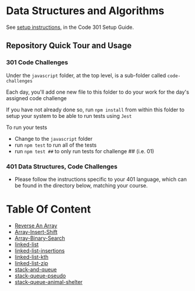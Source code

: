 # Data Structures and Algorithms

See [setup instructions](https://codefellows.github.io/setup-guide/code-301/3-code-challenges), in the Code 301 Setup Guide.

## Repository Quick Tour and Usage

### 301 Code Challenges

Under the `javascript` folder, at the top level, is a sub-folder called `code-challenges`

Each day, you'll add one new file to this folder to do your work for the day's assigned code challenge

If you have not already done so, run `npm install` from within this folder to setup your system to be able to run tests using `Jest`

To run your tests

- Change to the `javascript` folder
- run `npm test` to run all of the tests
- run `npm test ##` to only run tests for challenge ## (i.e. 01)

### 401 Data Structures, Code Challenges

- Please follow the instructions specific to your 401 language, which can be found in the directory below, matching your course.

# Table Of Content

- [Reverse An Array](./javascript/code-challenges/Adv-JS-Challenge1/README.md)
- [Array-Insert-Shift](./javascript/code-challenges/array-insert-shift/README.md)
- [Array-Binary-Search](./javascript/code-challenges/array-binary-search/README.md)
- [linked-list](./javascript/data-structures/linked-lists/linked-list/README.md)
- [linked-list-insertions](./javascript/data-structures/linked-lists/linked-list/README.md)
- [linked-list-kth](./javascript/data-structures/linked-lists/linked-list/README.md)
- [linked-list-zip](./javascript/data-structures/linked-lists/linked-list-zip/README.md)
- [stack-and-queue](./javascript/data-structures/stack-and-queue/README.md)
- [stack-queue-pseudo](./javascript/data-structures/stack-and-queue/README.md)
- [stack-queue-animal-shelter](./javascript/data-structures/stack-and-queue/README.md)
